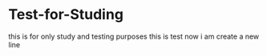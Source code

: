 # Test-for-Studing
this is for only study and testing purposes 
this is test now i am create a new line

